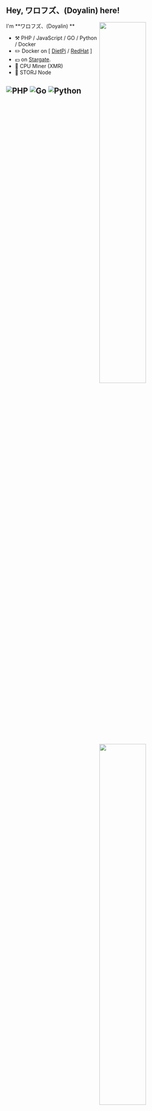 ## Hey, ワロフズ、(Doyalin) here!

[<img align="right" width="50%" src="https://github-readme-stats.vercel.app/api?username=walofz&theme=dark&show_icons=true">](https://metrics.lecoq.io/ouuan#gh-dark-mode-only)
[<img align="right" width="50%" src="https://github-readme-stats.vercel.app/api?username=walofz&show_icons=true">](https://metrics.lecoq.io/ouuan#gh-light-mode-only)

I'm **ワロフズ、(Doyalin) **

-   :hammer_and_pick: PHP / JavaScript / GO / Python / Docker
-   :pencil2: Docker on [ [DietPi](https://dietpi.com/) / [RedHat](https://www.redhat.com/en/technologies/linux-platforms/enterprise-linux) ]
-   :yen: on [Stargate](https://stargate.finance/farm).
-   :wrench: CPU Miner (XMR)
-   :wrench: STORJ Node

![PHP](https://img.shields.io/badge/PHP-7.4-white?style=for-the-badge&logo=php)
![Go](https://img.shields.io/badge/GO-1.19-white?style=for-the-badge&logo=golang)
![Python](https://img.shields.io/badge/Python-3.10-white?style=for-the-badge&logo=python)
---

